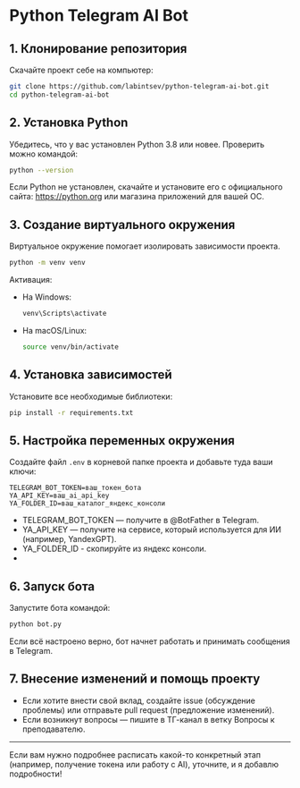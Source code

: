 # Python Telegram AI Bot

## 1. Клонирование репозитория
Скачайте проект себе на компьютер:
```bash
git clone https://github.com/labintsev/python-telegram-ai-bot.git
cd python-telegram-ai-bot
```

## 2. Установка Python
Убедитесь, что у вас установлен Python 3.8 или новее. Проверить можно командой:
```bash
python --version
```
Если Python не установлен, скачайте и установите его с официального сайта: https://python.org или магазина приложений для вашей ОС. 

## 3. Создание виртуального окружения
Виртуальное окружение помогает изолировать зависимости проекта.
```bash
python -m venv venv
```
Активация:
- На Windows:
  ```bash
  venv\Scripts\activate
  ```
- На macOS/Linux:
  ```bash
  source venv/bin/activate
  ```

## 4. Установка зависимостей
Установите все необходимые библиотеки:
```bash
pip install -r requirements.txt
```

## 5. Настройка переменных окружения
Создайте файл `.env` в корневой папке проекта и добавьте туда ваши ключи:
```
TELEGRAM_BOT_TOKEN=ваш_токен_бота
YA_API_KEY=ваш_ai_api_key
YA_FOLDER_ID=ваш_каталог_яндекс_консоли  
```
- TELEGRAM_BOT_TOKEN — получите в @BotFather в Telegram.
- YA_API_KEY — получите на сервисе, который используется для ИИ (например, YandexGPT).
- YA_FOLDER_ID - скопируйте из яндекс консоли.
- 
## 6. Запуск бота
Запустите бота командой:
```bash
python bot.py
```
Если всё настроено верно, бот начнет работать и принимать сообщения в Telegram.

## 7. Внесение изменений и помощь проекту
- Если хотите внести свой вклад, создайте issue (обсуждение проблемы) или отправьте pull request (предложение изменений).
- Если возникнут вопросы — пишите в ТГ-канал в ветку Вопросы к преподавателю.

---

Если вам нужно подробнее расписать какой-то конкретный этап (например, получение токена или работу с AI), уточните, и я добавлю подробности!

